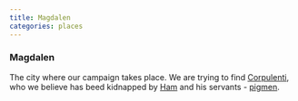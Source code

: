 ```yaml
---
title: Magdalen
categories: places
---
```


### Magdalen

The city where our campaign takes place. We are trying to find [Corpulenti](Corpulenti), who we believe has beed kidnapped by [Ham](Ham) and his servants - [pigmen](pigmen).
